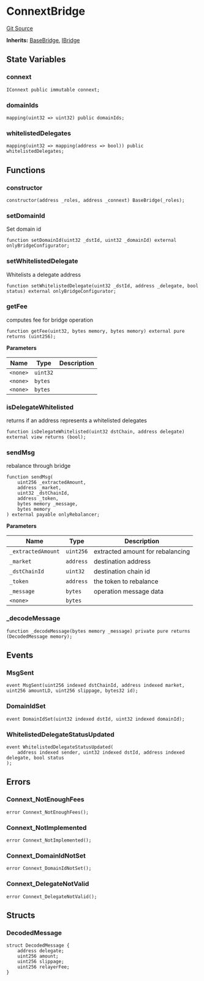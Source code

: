 # ConnextBridge
[Git Source](https://github.com/malda-protocol/malda-lending/blob/6ea8fcbab45a04b689cc49c81c736245cab92c98/src\rebalancer\bridges\ConnextBridge.sol)

**Inherits:**
[BaseBridge](/src\rebalancer\bridges\BaseBridge.sol\abstract.BaseBridge.md), [IBridge](/src\interfaces\IBridge.sol\interface.IBridge.md)


## State Variables
### connext

```solidity
IConnext public immutable connext;
```


### domainIds

```solidity
mapping(uint32 => uint32) public domainIds;
```


### whitelistedDelegates

```solidity
mapping(uint32 => mapping(address => bool)) public whitelistedDelegates;
```


## Functions
### constructor


```solidity
constructor(address _roles, address _connext) BaseBridge(_roles);
```

### setDomainId

Set domain id


```solidity
function setDomainId(uint32 _dstId, uint32 _domainId) external onlyBridgeConfigurator;
```

### setWhitelistedDelegate

Whitelists a delegate address


```solidity
function setWhitelistedDelegate(uint32 _dstId, address _delegate, bool status) external onlyBridgeConfigurator;
```

### getFee

computes fee for bridge operation


```solidity
function getFee(uint32, bytes memory, bytes memory) external pure returns (uint256);
```
**Parameters**

|Name|Type|Description|
|----|----|-----------|
|`<none>`|`uint32`||
|`<none>`|`bytes`||
|`<none>`|`bytes`||


### isDelegateWhitelisted

returns if an address represents a whitelisted delegates


```solidity
function isDelegateWhitelisted(uint32 dstChain, address delegate) external view returns (bool);
```

### sendMsg

rebalance through bridge


```solidity
function sendMsg(
    uint256 _extractedAmount,
    address _market,
    uint32 _dstChainId,
    address _token,
    bytes memory _message,
    bytes memory
) external payable onlyRebalancer;
```
**Parameters**

|Name|Type|Description|
|----|----|-----------|
|`_extractedAmount`|`uint256`|extracted amount for rebalancing|
|`_market`|`address`|destination address|
|`_dstChainId`|`uint32`|destination chain id|
|`_token`|`address`|the token to rebalance|
|`_message`|`bytes`|operation message data|
|`<none>`|`bytes`||


### _decodeMessage


```solidity
function _decodeMessage(bytes memory _message) private pure returns (DecodedMessage memory);
```

## Events
### MsgSent

```solidity
event MsgSent(uint256 indexed dstChainId, address indexed market, uint256 amountLD, uint256 slippage, bytes32 id);
```

### DomainIdSet

```solidity
event DomainIdSet(uint32 indexed dstId, uint32 indexed domainId);
```

### WhitelistedDelegateStatusUpdated

```solidity
event WhitelistedDelegateStatusUpdated(
    address indexed sender, uint32 indexed dstId, address indexed delegate, bool status
);
```

## Errors
### Connext_NotEnoughFees

```solidity
error Connext_NotEnoughFees();
```

### Connext_NotImplemented

```solidity
error Connext_NotImplemented();
```

### Connext_DomainIdNotSet

```solidity
error Connext_DomainIdNotSet();
```

### Connext_DelegateNotValid

```solidity
error Connext_DelegateNotValid();
```

## Structs
### DecodedMessage

```solidity
struct DecodedMessage {
    address delegate;
    uint256 amount;
    uint256 slippage;
    uint256 relayerFee;
}
```

